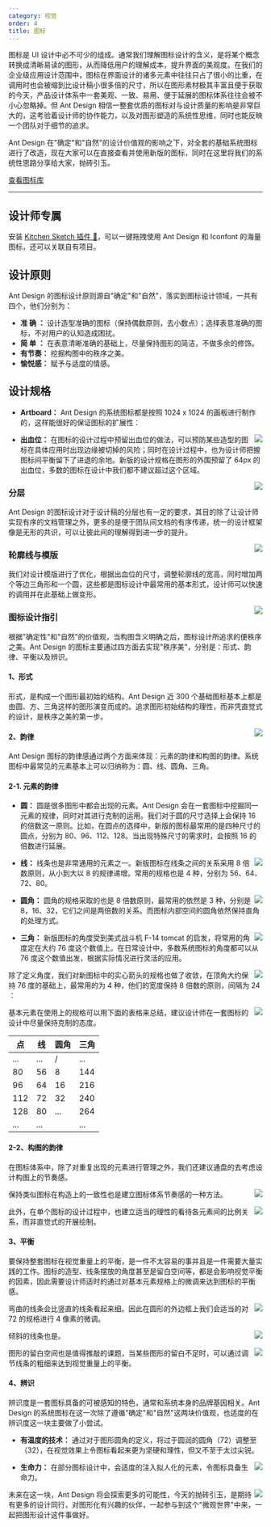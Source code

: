 ```yaml
---
category: 视觉
order: 4
title: 图标
---
```


图标是 UI 设计中必不可少的组成。通常我们理解图标设计的含义，是将某个概念转换成清晰易读的图形，从而降低用户的理解成本，提升界面的美观度。在我们的企业级应用设计范围中，图标在界面设计的诸多元素中往往只占了很小的比重，在调用时也会被缩到比设计稿小很多倍的尺寸，所以在图形素材极其丰富且便于获取的今天，产品设计体系中一套美观、一致、易用、便于延展的图标体系往往会被不小心忽略掉。但 Ant Design 相信一整套优质的图标对与设计质量的影响是非常巨大的，这考验着设计师的协作能力，以及对图形塑造的系统性思维，同时也能反映一个团队对于细节的追求。

Ant Design 在"确定"和"自然"的设计价值观的影响之下，对全套的基础系统图标进行了改造，现在大家可以在直接查看并使用新版的图标，同时在这里将我们的系统性思路分享给大家，抛砖引玉。

[查看图标库](/components/icon/)

---

## 设计师专属

安装 [Kitchen Sketch 插件 💎](https://kitchen.alipay.com)，可以一键拖拽使用 Ant Design 和 Iconfont 的海量图标，还可以关联自有项目。

## 设计原则

Ant Design 的图标设计原则源自"确定"和"自然"，落实到图标设计领域，一共有四个，他们分别为：

- **准  确 ：** 设计造型准确的图标（保持偶数原则，去小数点）；选择表意准确的图标，不对用户的认知造成困扰。
- **简  单 ：** 在表意清晰准确的基础上，尽量保持图形的简洁，不做多余的修饰。
- **有节奏：** 挖掘构图中的秩序之美。
- **愉悦感：** 赋予与适度的情感。

## 设计规格

- **Artboard：** Ant Design 的系统图标都是按照 1024 x 1024 的画板进行制作的，这样能很好的保证图标的扩展性：

<div>
<img class="preview-img no-padding" align="right" src="https://gw.alipayobjects.com/zos/rmsportal/mrrFTiCWOyCsVOgAIBqg.png">
</div>

- **出血位：** 在图标的设计过程中预留出血位的做法，可以预防某些造型的图标在具体应用时出现边缘被切掉的风险；同时在设计过程中，也为设计师把握图标间平衡留下了进退的余地。新版的设计规格在图形的外围预留了 64px 的出血位，多数的图标在设计中我们都不建议超过这个区域。

<div>
<img class="preview-img no-padding" align="right" src="https://gw.alipayobjects.com/zos/rmsportal/FNXMpWnyvYfydiSnPCYg.png">
</div>

### 分层

Ant Design 的图标设计对于设计稿的分层也有一定的要求，其目的除了让设计师实现有序的文档管理之外，更多的是便于团队间文档的有序传递，统一的设计框架像是无形的共识，可以让彼此间的理解得到进一步的提升。

<div>
<img class="preview-img no-padding" align="right" src="https://gw.alipayobjects.com/zos/rmsportal/bVtUZqDRbGuaoVbwYqua.png">
</div>

### 轮廓线与模版

我们对设计模版进行了优化，根据出血位的尺寸，调整轮廓线的宽高，同时增加两个等边三角形和一个圆，这些都是图标设计中最常用的基本形式，设计师可以快速的调用并在此基础上做变形。

<div>
<img class="preview-img no-padding" align="right" src="https://gw.alipayobjects.com/zos/rmsportal/ycDkLxfAqjnRsWZuHvik.png">
</div>

### 图标设计指引

根据"确定性"和"自然"的价值观，当构图含义明确之后，图标设计所追求的便秩序之美。Ant Design 的图标主要通过四方面去实现"秩序美"，分别是：形式、韵律、平衡以及辨识。

#### 1、形式

形式，是构成一个图形最初始的结构。Ant Design 近 300 个基础图标基本上都是由圆、方、三角这样的图形演变而成的。追求图形初始结构的理性，而非凭直觉式的设计，是秩序之美的第一步。 

<div>
<img class="preview-img no-padding" align="right" src="https://gw.alipayobjects.com/zos/rmsportal/HpESYoDACMTUWLEqtBRb.png">
</div>

#### 2、韵律

Ant Design 图标的韵律感通过两个方面来体现：元素的韵律和构图的韵律。系统图标中最常见的元素基本上可以归纳称为：圆、线、圆角、三角。

#### 2-1. 元素的韵律

- **圆：** 圆是很多图形中都会出现的元素。Ant Design 会在一套图标中挖掘同一元素的规律，同时对其进行克制的运用。我们对于圆的尺寸选择上会保持 16 的倍数这一原则。比如，在圆点的选择中，新版的图标最常用的是四种尺寸的圆点，分别为 80、96、112、128。当出现特殊尺寸的需求时，会按照 16 的倍数进行延展。

<div>
<img class="preview-img no-padding" align="right" src="https://gw.alipayobjects.com/zos/rmsportal/qOHVVNiWAiQoHRjkuntb.png">
</div>

- **线：** 线条也是非常通用的元素之一。新版图标在线条之间的关系采用 8 倍数原则，从小到大以 8 的规律递增。常用的规格也是 4 种，分别为 56、64、72、80。

<div>
<img class="preview-img no-padding" align="right" src="https://gw.alipayobjects.com/zos/rmsportal/WqaPFOssksoRsfSEMYgc.png">
</div>

- **圆角：** 圆角的规格采取的也是 8 倍数原则，最常用的依然是 3 种，分别是 8，16、32，它们之间是两倍数的关系。而图标内部空间的圆角依然保持直角的处理方式。

<div>
<img class="preview-img no-padding" align="right" src="https://gw.alipayobjects.com/zos/rmsportal/EycXTskdagLPlYMTvfdC.png">
</div>

- **三角：** 新版图标的角度受到美式战斗机 F-14 tomcat 的启发，将常用的角度定在大约 76 度这个数值上。在日常设计中，多数系统图标的角度都可以从 76 度这个数值出发，根据实际情况进行灵活的应用。

<div>
<img class="preview-img no-padding" align="right" src="https://gw.alipayobjects.com/zos/rmsportal/WWnwBEQKIOhIeqbsIHZe.png">
</div>

除了定义角度，我们对新图标中的实心箭头的规格也做了收敛，在顶角大约保持 76 度的基础上，最常用的为 4 种，他们的宽度保持 8 倍数的原则，间隔为 24 ：

<div>
<img class="preview-img no-padding" align="right" src="https://gw.alipayobjects.com/zos/rmsportal/EHiJbKnnlTDRJkogTWHU.png">
</div>

基本元素在使用上的规格可以用下面的表格来总结，建议设计师在一套图标的设计中尽量保持克制的态度。 

| 点  | 线  | 圆角 | 三角 |
|-----|-----|------|------|
| ... | ... | /    | ...  |
| 80  | 56  | 8    | 144  |
| 96  | 64  | 16   | 216  |
| 112 | 72  | 32   | 240  |
| 128 | 80  | ...  | 264  |
| ... | ... |      | ...  |

#### 2-2、构图的韵律

在图标体系中，除了对重复出现的元素进行管理之外，我们还建议通盘的去考虑设计构图上的节奏感。

<div>
<img class="preview-img no-padding" align="right" src="https://gw.alipayobjects.com/zos/rmsportal/PBdJuRgTnkJiYTtrBoKs.png">  
</div>

保持类似图标在构造上的一致性也是建立图标体系节奏感的一种方法。

<div>
<img class="preview-img no-padding" align="right" src="https://gw.alipayobjects.com/zos/rmsportal/XorcLWyrefyAmYagUpgY.png">  
</div>

此外，在单个图标的设计过程中，也建立适当的理性的看待各元素间的比例关系，而非直觉式的开展绘制。

#### 3、平衡

要保持整套图标在视觉重量上的平衡，是一件不太容易的事并且是一件需要大量实践的工作。图标的造型、线条摆放的角度甚至是留白空间等，都是会影响视觉平衡的因素，因此需要设计师适时的通过对基本元素规格上的微调来达到图标的平衡感。

<div>
<img class="preview-img no-padding" align="right" src="https://gw.alipayobjects.com/zos/rmsportal/GsrZFQbjQXwQoDRMnhKX.png">  
</div>

弯曲的线条会比竖直的线条看起来细。因此在圆形的外边框上我们会适当的对 72 的规格进行 4 像素的微调。

<div>
<img class="preview-img no-padding" align="right" src="https://gw.alipayobjects.com/zos/rmsportal/wfRqkxabWTKdQgiVSzKh.png">  
</div>

倾斜的线条也是。

<div>
<img class="preview-img no-padding" align="right" src="https://gw.alipayobjects.com/zos/rmsportal/fVyyVdYqEXyjmxlWLtVw.png">  
</div>

图形的留白空间也是值得推敲的课题，当某些图形的留白不足时，可以通过调节线条的粗细来达到视觉重量上的平衡。

#### 4、辨识

辨识度是一套图标具备的可被感知的特色，通常和系统本身的品牌基因相关。Ant Design 的系统图标在这一次除了遵循"确定"和"自然"这两块价值观，也适度的在辨识度这一块主要做了小尝试。

- **有温度的技术：** 通过对于图形圆角的定义，将过于圆润的圆角（72）调整至（32），在视觉效果上令图标看起来更为坚硬和理性，但又不至于太过尖锐。

<div>
<img class="preview-img no-padding" align="right" src="https://gw.alipayobjects.com/zos/rmsportal/aPRvNTmHNYxBoOeijhTM.png">
</div>

- **生命力：** 在部分图标设计中，会适度的注入拟人化的元素，令图标具备生命力。

<div>
<img class="preview-img no-padding" align="right" src="https://gw.alipayobjects.com/zos/rmsportal/scJOuEdiwCgPONdiCZYZ.png">
</div>

未来在这一块，Ant Design 将会探索更多的可能性，今天的抛砖引玉，是期待有更多的设计同行，对图形化有兴趣的伙伴，一起参与到这个"微观世界"中来，一起把图形设计这件事做好。
